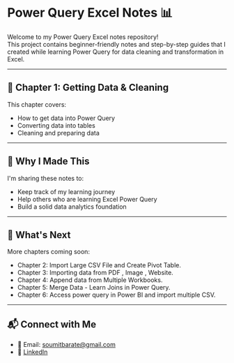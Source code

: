 # Power Query Excel Notes 📊

Welcome to my Power Query Excel notes repository!  
This project contains beginner-friendly notes and step-by-step guides that I created while learning Power Query for data cleaning and transformation in Excel.

---

## 📘 Chapter 1: Getting Data & Cleaning

This chapter covers:
- How to get data into Power Query
- Converting data into tables
- Cleaning and preparing data
---

## 🧠 Why I Made This

I'm sharing these notes to:
- Keep track of my learning journey
- Help others who are learning Excel Power Query
- Build a solid data analytics foundation

---

## 🚀 What's Next

More chapters coming soon:
- Chapter 2: Import Large CSV File and Create Pivot Table.
- Chapter 3: Importing data from PDF , Image , Website.
- Chapter 4: Append data from Multiple Workbooks.
- Chapter 5: Merge Data - Learn Joins in Power Query.
- Chapter 6: Access power query in Power BI and import multiple CSV.

---

## 📬 Connect with Me

- 📧 Email: soumitbarate@gmail.com  
- 💼 [LinkedIn](https://linkedin.com/in/soumit-barate-2ba672369/)  

